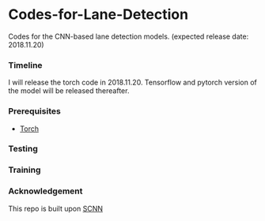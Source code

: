 # Codes-for-Lane-Detection
Codes for the CNN-based lane detection models. (expected release date: 2018.11.20)

### Timeline
I will release the torch code in 2018.11.20. Tensorflow and pytorch version of the model will be released thereafter.

### Prerequisites
- [Torch](http://torch.ch/docs/getting-started.html)

### Testing


### Training


### Acknowledgement
This repo is built upon [SCNN](https://github.com/XingangPan/SCNN)
